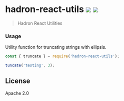 # hadron-react-utils [![][travis_img]][travis_url] [![][npm_img]][npm_url]

> Hadron React Utilities

### Usage

Utility function for truncating strings with ellipsis.

```javascript
const { truncate } = require('hadron-react-utils');

tuncate('testing', 3);
```

## License

Apache 2.0

[travis_img]: https://img.shields.io/travis/mongodb-js/hadron-react.svg?style=flat-square
[travis_url]: https://travis-ci.org/mongodb-js/hadron-react
[npm_img]: https://img.shields.io/npm/v/hadron-react-utils.svg?style=flat-square
[npm_url]: https://www.npmjs.org/package/hadron-react-utils
